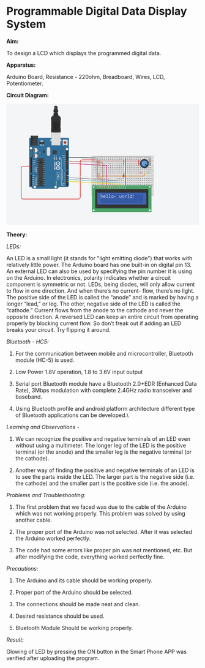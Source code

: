 # Programmable Digital Data Display System

**Aim:**

To design a LCD which displays the programmed digital data.

**Apparatus:**

Arduino Board, Resistance - 220ohm, Breadboard, Wires, LCD, Potentiometer.

**Circuit Diagram:**

![Exp7](https://github.com/akhilesh0421/BEEE_CU19/blob/master/png/lcd%20display.png?raw=true)

**Theory:**

*LEDs:*

An LED is a small light (it stands for "light emitting diode") that works with relatively little power. The Arduino board has one built-in on digital pin 13. An external LED can also be used by specifying the pin number it is using on the Arduino. In electronics, polarity indicates whether a circuit component is symmetric or not. LEDs, being diodes, will only allow current to flow in one direction. And when there’s no current- flow, there’s no light. The positive side of the LED is called the “anode” and is marked by having a longer “lead,” or leg. The other, negative side of the LED is called the “cathode.” Current flows from the anode to the cathode and never the opposite direction. A reversed LED can keep an entire circuit from operating properly by blocking current flow. So don’t freak out if adding an LED breaks your circuit. Try flipping it around.

*Bluetooth - HC5:*

1. For the communication between mobile and microcontroller, Bluetooth module (HC-5) is used.

2. Low Power 1.8V operation, 1.8 to 3.6V input output 

3. Serial port Bluetooth module have a Bluetooth 2.0+EDR (Enhanced Data Rate), 3Mbps modulation with complete 2.4GHz radio transceiver and baseband.

4. Using Bluetooth profile and android platform architecture different type of Bluetooth applications can be developed.\

*Learning and Observations -*

1.	We can recognize the positive and negative terminals of an LED even without using a multimeter. The longer leg of the LED is the positive terminal (or the anode) and the smaller leg is the negative terminal (or the cathode).

2.	Another way of finding the positive and negative terminals of an LED is to see the parts inside the LED. The larger part is the negative side (i.e. the cathode) and the smaller part is the positive side (i.e. the anode).

*Problems and Troubleshooting:*

1.	The first problem that we faced was due to the cable of the Arduino which was not working properly. This problem was solved by using another cable.

2.	The proper port of the Arduino was not selected. After it was selected the Arduino worked perfectly.

3.	The code had some errors like proper pin was not mentioned, etc. But after modifying the code, everything worked perfectly fine.

*Precautions:*

1.	The Arduino and its cable should be working properly.

2.	Proper port of the Arduino should be selected.

3.	The connections should be made neat and clean.

4.	Desired resistance should be used.

5.	Bluetooth Module Should be working properly.

*Result:*

Glowing of LED by pressing the ON button in the Smart Phone APP was verified after uploading the program.
